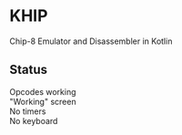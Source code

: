 # KHIP
Chip-8 Emulator and Disassembler in Kotlin

## Status
Opcodes working  
"Working" screen  
No timers    
No keyboard
